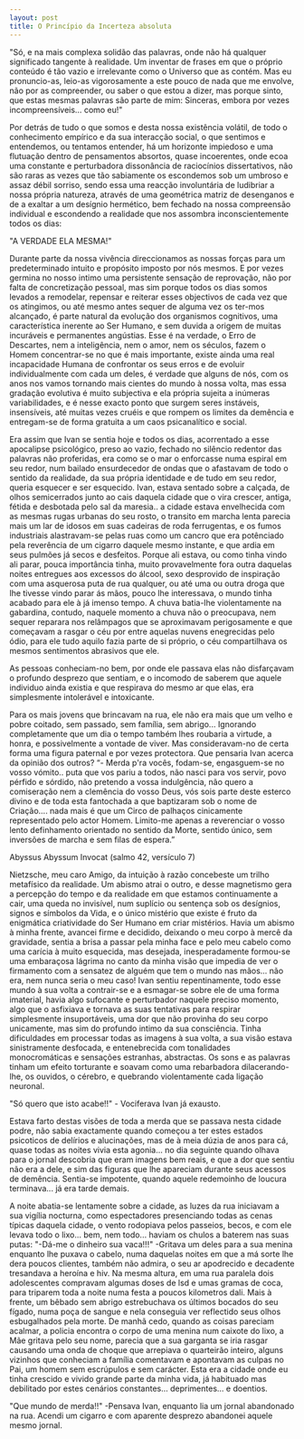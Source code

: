 ```yaml
---
layout: post
title: O Princípio da Incerteza absoluta
---
```


"Só, e na mais complexa solidão das palavras,
onde não há qualquer significado tangente à realidade. 
Um inventar de frases em que o próprio conteúdo é tão vazio 
e irrelevante como o Universo que as contém. 
Mas eu pronuncio-as, leio-as vigorosamente 
a este pouco de nada que me envolve, não por as compreender, 
ou saber o que estou a dizer, mas porque sinto, 
que estas mesmas palavras são parte de mim: 
Sinceras, embora por vezes incompreensíveis… como eu!" 


Por detrás de tudo o que somos e desta nossa existência volátil, 
de todo o conhecimento empírico e da sua interacção social, o que sentimos e entendemos, ou tentamos entender, há um horizonte impiedoso e uma flutuação dentro de pensamentos absortos, quase incoerentes, onde ecoa uma constante e perturbadora dissonância de raciocínios dissertativos, não são raras as vezes que tão sabiamente os escondemos sob um umbroso e assaz débil sorriso, sendo essa uma reacção involuntária de ludibriar a nossa própria natureza, através de uma geométrica matriz de desenganos e de a exaltar a um desígnio hermético, bem fechado na nossa compreensão individual e escondendo a realidade que nos assombra inconscientemente todos os dias: 

"A VERDADE ELA MESMA!"

Durante parte da nossa vivência direccionamos as nossas forças para um predeterminado intuito e propósito imposto por nós mesmos.
E por vezes germina no nosso intimo uma persistente sensação de reprovação, não por falta de concretização pessoal, mas sim porque todos os dias somos levados a remodelar, repensar e reiterar esses objectivos de cada vez que os atingimos, ou até mesmo antes sequer de alguma vez os ter-mos alcançado, é parte natural da evolução dos organismos cognitivos, uma característica inerente ao Ser Humano, e sem duvida a origem de muitas incuráveis e permanentes angústias. Esse é na verdade, o Erro de Descartes, nem a inteligência, nem o amor, nem os séculos, fazem o Homem concentrar-se no que é mais importante, existe ainda uma real incapacidade Humana de confrontar os seus erros e de evoluir individualmente com cada um deles, é verdade que alguns de nós, com os anos nos vamos tornando mais cientes do mundo à nossa volta, mas essa gradação evolutiva é muito subjectiva e ela própria sujeita a inúmeras variabilidades, e é nesse exacto ponto que surgem seres instáveis, insensíveis, até muitas vezes cruéis e que rompem os limites da demência e entregam-se de forma gratuita a um caos psicanalítico e social. 

Era assim que Ivan se sentia hoje e todos os dias, acorrentado a esse apocalipse psicológico, preso ao vazio, fechado no silêncio redentor das palavras não proferidas, era como se o mar o enforcasse numa espiral em seu redor, num bailado ensurdecedor de ondas que o afastavam de todo o sentido da realidade, da sua própria identidade e de tudo em seu redor, queria esquecer e ser esquecido.
Ivan, estava sentado sobre a calçada, de olhos semicerrados junto ao cais daquela cidade que o vira crescer, antiga, fétida e desbotada pelo sal da maresia.. a cidade estava envelhecida com as mesmas rugas urbanas do seu rosto, o transito em marcha lenta parecia mais um lar de idosos em suas cadeiras de roda ferrugentas, e os fumos industriais alastravam-se pelas ruas como um cancro que era potênciado pela reverência de um cigarro daquele mesmo instante, e que ardia em seus pulmões já secos e desfeitos.
Porque ali estava, ou como tinha vindo ali parar, pouca importância tinha, muito provavelmente fora outra daquelas noites entregues aos excessos do álcool, sexo desprovido de inspiração com uma asquerosa puta de rua qualquer, ou até uma ou outra droga que lhe tivesse vindo parar ás mãos, pouco lhe interessava, o mundo tinha acabado para ele à já imenso tempo. A chuva batia-lhe violentamente na gabardina, contudo, naquele momento a chuva não o preocupava, nem sequer reparara nos relâmpagos que se aproximavam perigosamente e que começavam a rasgar o céu por entre aquelas nuvens enegrecidas pelo ódio, para ele tudo aquilo fazia parte de si próprio, o céu compartilhava os mesmos sentimentos abrasivos que ele. 

As pessoas conheciam-no bem, por onde ele passava elas não disfarçavam o profundo desprezo que sentiam, e o incomodo de saberem que aquele individuo ainda existia e que respirava do mesmo ar que elas, era simplesmente intolerável e intoxicante. 

Para os mais jovens que brincavam na rua, ele não era mais que um velho e pobre coitado, sem passado, sem família, sem abrigo... Ignorando completamente que um dia o tempo também lhes roubaria a virtude, a honra, e possivelmente a vontade de viver. 
Mas consideravam-no de certa forma uma figura paternal e por vezes protectora. 
Que pensaria Ivan acerca da opinião dos outros? “- Merda p'ra vocês, fodam-se, engasguem-se no vosso vómito.. puta que vos pariu a todos, não nasci para vos servir, povo pérfido e sórdido, não pretendo a vossa indulgência, não quero a comiseração nem a clemência do vosso Deus, vós sois parte deste esterco divino e de toda esta fantochada a que baptizaram sob o nome de Criação.... nada mais é que um Circo de palhaços cinicamente representado pelo actor Homem. Limito-me apenas a reverenciar o vosso lento definhamento orientado no sentido da Morte, sentido único, sem inversões de marcha e sem filas de espera.” 

  Abyssus Abyssum Invocat 
          (salmo 42, versículo 7)

Nietzsche, meu caro Amigo, da intuição à razão concebeste um trilho metafísico da realidade. Um abismo atrai o outro, e desse magnetismo gera a percepção do tempo e da realidade em que estamos continuamente a cair, uma queda no invisível, num suplício ou sentença sob os desígnios, signos e símbolos da Vida, e o único mistério que existe é fruto da enigmática criatividade do Ser Humano em criar mistérios.
Havia um abismo à minha frente, avancei firme e decidido, deixando o meu corpo à mercê da gravidade, sentia a brisa a passar pela minha face e pelo meu cabelo como uma carícia à muito esquecida, mas desejada, inesperadamente formou-se uma embaraçosa lágrima no canto da minha visão que impedia de ver o firmamento com a sensatez de alguém que tem o mundo nas mãos... não era, nem nunca seria o meu caso!
Ivan sentiu repentinamente, todo esse mundo à sua volta
a contrair-se e a esmagar-se sobre ele de uma forma imaterial, havia algo sufocante e perturbador naquele preciso momento, algo que o asfixiava e tornava as suas tentativas para respirar simplesmente insuportáveis, uma dor que não provinha do seu corpo unicamente, mas sim do profundo intimo da sua consciência. Tinha dificuldades em processar todas as imagens à sua volta, a sua visão estava sinistramente desfocada, e entenebrecida com tonalidades monocromáticas e sensações estranhas, abstractas. Os sons e as palavras tinham um efeito torturante e soavam como uma rebarbadora dilacerando-lhe, os ouvidos, o cérebro, e quebrando violentamente cada ligação neuronal. 

"Só quero que isto acabe!!" - Vociferava Ivan já exausto. 

Estava farto destas visões de toda a merda que se passava nesta cidade podre, não sabia exactamente quando começou a ter estes estados psicoticos de delírios e alucinações, mas de à meia dúzia de anos para cá, quase todas as noites vivia esta agonia... no dia seguinte quando olhava para o jornal descobria que eram imagens bem reais, e que a dor que sentiu não era a dele, e sim das figuras que lhe apareciam durante seus acessos de demência.
Sentia-se impotente, quando aquele redemoinho de loucura terminava... já era tarde demais. 

A noite abatia-se lentamente sobre a cidade, as luzes da rua iniciavam a sua vigília nocturna, como espectadores presenciando todas as cenas típicas daquela cidade, o vento rodopiava pelos passeios, becos, e com ele levava todo o lixo... bem, nem todo... haviam os chulos a baterem nas suas putas: "-Dá-me o dinheiro sua vaca!!!" -Gritava um deles para a sua menina enquanto lhe puxava o cabelo, numa daquelas noites em que a má sorte lhe dera poucos clientes, também não admira, o seu ar apodrecido e decadente tresandava a heroína e hiv. Na mesma altura, em uma rua paralela dois adolescentes compravam algumas doses de lsd e umas gramas de coca, para triparem toda a noite numa festa a poucos kilometros dali. 
Mais à frente, um bêbado sem abrigo estrebuchava os últimos bocados do seu fígado, numa poça de sangue e nela conseguia ver reflectido seus olhos esbugalhados pela morte. 
De manhã cedo, quando as coisas pareciam acalmar, a policia encontra o corpo de uma menina num caixote do lixo, a Mãe gritava pelo seu nome, parecia que a sua garganta se iria rasgar causando uma onda de choque que arrepiava o quarteirão inteiro, alguns vizinhos que conheciam a família comentavam e apontavam as culpas no Pai, um homem sem escrúpulos e sem carácter. Esta era a cidade onde eu tinha crescido e vivido grande parte da minha vida, já habituado mas debilitado por estes cenários constantes... deprimentes... 
e doentios. 

"Que mundo de merda!!" -Pensava Ivan, enquanto lia um jornal abandonado na rua. 
Acendi um cigarro e com aparente desprezo abandonei aquele mesmo jornal.
